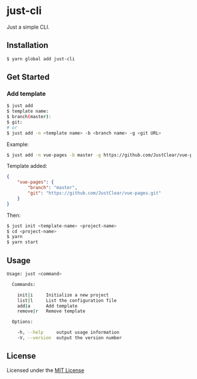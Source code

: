# just-cli

Just a simple CLI.

## Installation

```sh
$ yarn global add just-cli
```

## Get Started

### Add template

```sh
$ just add
$ template name:
$ branch(master):
$ git:
# or
$ just add -n <template name> -b <branch name> -g <git URL>
```

Example:

```sh
$ just add -n vue-pages -b master -g https://github.com/JustClear/vue-pages.git
```

Template added:

```json
{
    "vue-pages": {
        "branch": "master",
        "git": "https://github.com/JustClear/vue-pages.git"
    }
}
```

Then:

```sh
$ just init <template-name> <project-name>
$ cd <project-name>
$ yarn
$ yarn start
```

## Usage

```sh
Usage: just <command>

  Commands:

    init|i     Initialize a new project
    list|l     List the configuration file
    add|a      Add template
    remove|r   Remove template

  Options:

    -h, --help     output usage information
    -V, --version  output the version number
```

## License

Licensed under the [MIT License](https://github.com/JustClear/just-cli/blob/master/LICENSE)